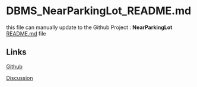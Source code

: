 # DBMS_NearParkingLot_README.md

this file can manually update to the Github Project : **NearParkingLot**
  [README.md](https://github.com/shiangyuhou/DBMS_NearParkingLot/blob/main/README.md) file
  
## Links

[Github](https://github.com/shiangyuhou/DBMS_NearParkingLot)

[Discussion](https://hackmd.io/f7ROse65QOiKWZDtE8hClA)







